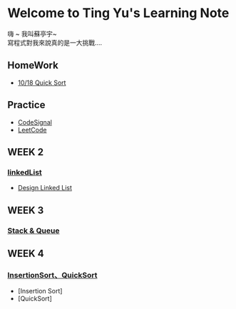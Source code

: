# Welcome to Ting Yu's Learning Note
嗨 ~ 我叫蘇亭宇~           
寫程式對我來說真的是一大挑戰....

## HomeWork
  * [10/18 Quick Sort](https://github.com/stopraining/LearningNote/blob/master/HomeWork/10.18%20Quick%20Sort)

## Practice 
  * [CodeSignal](https://github.com/stopraining/LearningNote/tree/master/CodeSignal)
  * [LeetCode](https://github.com/stopraining/LearningNote/tree/master/LeetCode)

## WEEK 2
### [linkedList](https://github.com/stopraining/LearningNote/blob/master/intro/Linked%20List.md)
  * [Design Linked List](https://github.com/stopraining/LearningNote/blob/master/LeetCode/707Design%20Linked%20List.py)
 
## WEEK 3
### [Stack & Queue](https://github.com/stopraining/LearningNote/blob/master/intro/Stack%20%26%20Queue.md)

## WEEK 4
### [InsertionSort、QuickSort](https://github.com/stopraining/LearningNote/blob/master/intro/InsertionSort%E3%80%81QuickSort.md)
  * [Insertion Sort]
  * [QuickSort]
